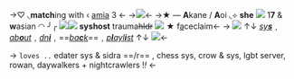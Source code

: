 ->♡ ◟**match**ing with ‹ [amia](https://rentry.co/kyomotos/) 3 <-
->![](https://media.discordapp.net/attachments/1034185872918188042/1050816592663019520/IMG_20221209_184904.png)<-
->★ — **A**kane / **A**oi  ◟⟡ **she** ![](https://i.imgur.com/BdzGTWo.gif) 1**7** & **w**asian ◠
 ╯╭ ![](https://f2.toyhou.se/file/f2-toyhou-se/images/45748156_2GI5PzMbhhpbr7l.png)![](https://f2.toyhou.se/file/f2-toyhou-se/images/22461367_6dbVESX2prlanqz.png?1623251708) **syshost** trauma~~hldr~~ ![](https://terror.crd.co/assets/images/gallery10/50d52841.png?v=6420771f) ★ f[a](https://hanakokun.fandom.com/es/wiki/Akane_Aoi)ceclaim<-
->   ![](https://gifs.crd.co/assets/images/gallery02/0d2a87bd.gif?v=5f0408ba) ↑↓ *[sy**s**](https://rentry.co/carnival-happy)*﹐*[ab**o**ut](https://rentry.co/ai-dee)*﹐*[dn**i**](https://listography.com/dni)*﹐==*[ba**c**k](https://rentry.co/AyumuFujinos)*==﹐*[p**l**ayl**i**st](https://open.spotify.com/playlist/5LiT4PeqGzrLR0aHVoxBd7?si=9516321b9c28460d)* ↑↓  ![](https://gifs.crd.co/assets/images/gallery02/f22b4b60.gif?v=5f0408ba)<-

-> `loves ..`
edater sys & sidra ==/r== , chess sys, crow & sys, lgbt server, rowan, daywalkers + nightcrawlers !*!* <-